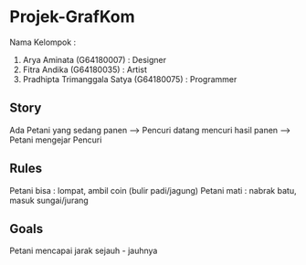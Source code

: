 # Projek-GrafKom

Nama Kelompok :
1. Arya Aminata                 (G64180007) : Designer 
2. Fitra Andika                 (G64180035) : Artist
3. Pradhipta Trimanggala Satya  (G64180075)	: Programmer


## Story
  Ada Petani yang sedang panen --> Pencuri datang mencuri hasil panen --> Petani mengejar Pencuri

## Rules
  Petani bisa : lompat, ambil coin (bulir padi/jagung) 
	Petani mati : nabrak batu, masuk sungai/jurang

## Goals
  Petani mencapai jarak sejauh - jauhnya
